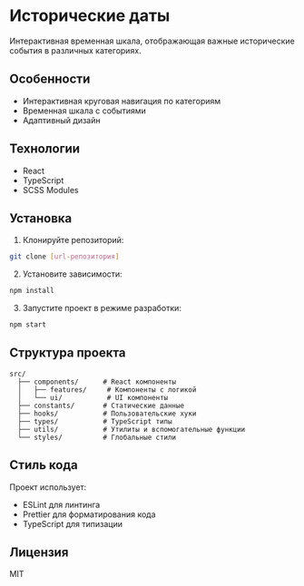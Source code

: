 # Исторические даты

Интерактивная временная шкала, отображающая важные исторические события в различных категориях.

## Особенности

- Интерактивная круговая навигация по категориям
- Временная шкала с событиями
- Адаптивный дизайн

## Технологии

- React
- TypeScript
- SCSS Modules

## Установка

1. Клонируйте репозиторий:

```bash
git clone [url-репозитория]
```

2. Установите зависимости:

```bash
npm install
```

3. Запустите проект в режиме разработки:

```bash
npm start
```

## Структура проекта

```
src/
  ├── components/      # React компоненты
  │   ├── features/     # Компоненты с логикой
  │   └── ui/           # UI компоненты
  ├── constants/       # Cтатические данные
  ├── hooks/           # Пользовательские хуки
  ├── types/           # TypeScript типы
  ├── utils/           # Утилиты и вспомогательные функции
  └── styles/          # Глобальные стили
```

## Стиль кода

Проект использует:

- ESLint для линтинга
- Prettier для форматирования кода
- TypeScript для типизации

## Лицензия

MIT
